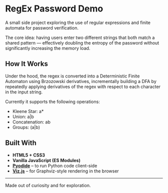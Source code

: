 # RegEx Password Demo

A small side project exploring the use of regular expressions and finite automata for password verification. 

The core idea: having users enter two different strings that both match a shared pattern — effectively doubling the entropy of the password without significantly increasing the memory load.

## How It Works

Under the hood, the regex is converted into a Deterministic Finite Automaton using Brzozowski derivatives, incrementally building a DFA by repeatedly applying derivatives of the regex with respect to each character in the input string.

Currently it supports the following operations:

- Kleene Star: a*
- Union: a|b
- Concatenation: ab
- Groups: (a|b)

## Built With

- **HTML5 + CSS3**
- **Vanilla JavaScript (ES Modules)**
- [**Pyodide**](https://pyodide.org) – to run Python code client-side
- [**Viz.js**](https://github.com/mdaines/viz.js) – for Graphviz-style rendering in the browser

---

Made out of curiosity and for exploration.

